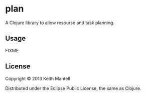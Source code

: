 # plan

A Clojure library to allow resourse and task planning.

## Usage

FIXME

## License

Copyright © 2013 Keith Mantell

Distributed under the Eclipse Public License, the same as Clojure.
